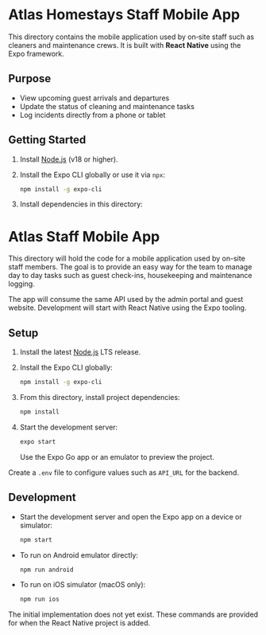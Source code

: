 # Atlas Homestays Staff Mobile App

This directory contains the mobile application used by on‑site staff such as cleaners and maintenance crews. It is built with **React Native** using the Expo framework.

## Purpose

- View upcoming guest arrivals and departures
- Update the status of cleaning and maintenance tasks
- Log incidents directly from a phone or tablet

## Getting Started

1. Install [Node.js](https://nodejs.org/) (v18 or higher).
2. Install the Expo CLI globally or use it via `npx`:

   ```bash
   npm install -g expo-cli
   ```

3. Install dependencies in this directory:

# Atlas Staff Mobile App

This directory will hold the code for a mobile application used by on-site staff members. The goal is to provide an easy way for the team to manage day to day tasks such as guest check-ins, housekeeping and maintenance logging.

The app will consume the same API used by the admin portal and guest website. Development will start with React Native using the Expo tooling.

## Setup

1. Install the latest [Node.js](https://nodejs.org/) LTS release.
2. Install the Expo CLI globally:
   ```bash
   npm install -g expo-cli
   ```
3. From this directory, install project dependencies:
   ```bash
   npm install
   ```
4. Start the development server:

   ```bash
   expo start
   ```

   Use the Expo Go app or an emulator to preview the project.

Create a `.env` file to configure values such as `API_URL` for the backend.
## Development

- Start the development server and open the Expo app on a device or simulator:
  ```bash
  npm start
  ```
- To run on Android emulator directly:
  ```bash
  npm run android
  ```
- To run on iOS simulator (macOS only):
  ```bash
  npm run ios
  ```

The initial implementation does not yet exist. These commands are provided for when the React Native project is added.
